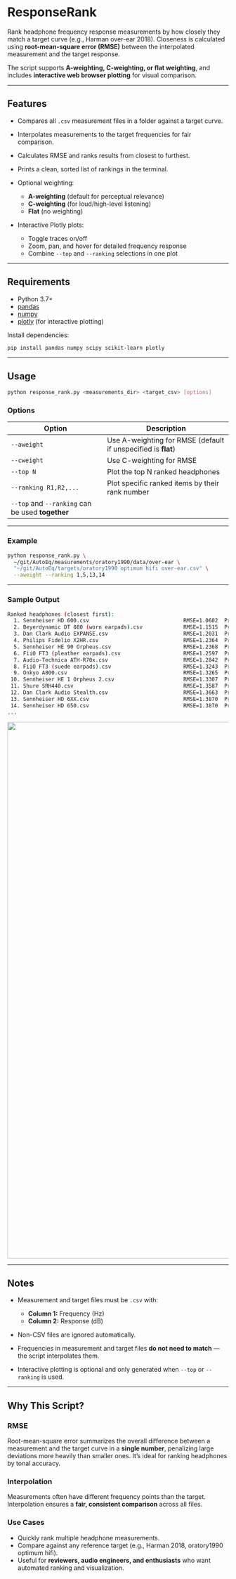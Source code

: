# ResponseRank

Rank headphone frequency response measurements by how closely they match a target curve (e.g., Harman over-ear 2018).
Closeness is calculated using **root-mean-square error (RMSE)** between the interpolated measurement and the target response.

The script supports **A-weighting, C-weighting, or flat weighting**, and includes **interactive web browser plotting** for visual comparison.

---

## Features

* Compares all `.csv` measurement files in a folder against a target curve.
* Interpolates measurements to the target frequencies for fair comparison.
* Calculates RMSE and ranks results from closest to furthest.
* Prints a clean, sorted list of rankings in the terminal.
* Optional weighting:

  * **A-weighting** (default for perceptual relevance)
  * **C-weighting** (for loud/high-level listening)
  * **Flat** (no weighting)
* Interactive Plotly plots:

  * Toggle traces on/off
  * Zoom, pan, and hover for detailed frequency response
  * Combine `--top` and `--ranking` selections in one plot

---

## Requirements

* Python 3.7+
* [pandas](https://pandas.pydata.org/)
* [numpy](https://numpy.org/)
* [plotly](https://plotly.com/python/) (for interactive plotting)

Install dependencies:

```bash
pip install pandas numpy scipy scikit-learn plotly
```

---

## Usage

```bash
python response_rank.py <measurements_dir> <target_csv> [options]
```

### Options

| Option                                           | Description                                                   |
| ------------------------------------------------ | ------------------------------------------------------------- |
| `--aweight`                                      | Use A-weighting for RMSE (default if unspecified is **flat**) |
| `--cweight`                                      | Use C-weighting for RMSE                                      |
| `--top N`                                        | Plot the top N ranked headphones                              |
| `--ranking R1,R2,...`                            | Plot specific ranked items by their rank number               |
| `--top` and `--ranking` can be used **together** |                                                               |

---

### Example

```bash
python response_rank.py \
  ~/git/AutoEq/measurements/oratory1990/data/over-ear \
  "~/git/AutoEq/targets/oratory1990 optimum hifi over-ear.csv" \
  --aweight --ranking 1,5,13,14
```

---

### Sample Output

```bash
Ranked headphones (closest first):
  1. Sennheiser HD 600.csv                              RMSE=1.0602  Pref≈91.08
  2. Beyerdynamic DT 880 (worn earpads).csv             RMSE=1.1515  Pref≈78.71
  3. Dan Clark Audio EXPANSE.csv                        RMSE=1.2031  Pref≈57.53
  4. Philips Fidelio X2HR.csv                           RMSE=1.2364  Pref≈84.69
  5. Sennheiser HE 90 Orpheus.csv                       RMSE=1.2368  Pref≈92.96
  6. FiiO FT3 (pleather earpads).csv                    RMSE=1.2597  Pref≈80.56
  7. Audio-Technica ATH-R70x.csv                        RMSE=1.2842  Pref≈85.97
  8. FiiO FT3 (suede earpads).csv                       RMSE=1.3243  Pref≈66.41
  9. Onkyo A800.csv                                     RMSE=1.3265  Pref≈83.02
 10. Sennheiser HE 1 Orpheus 2.csv                      RMSE=1.3307  Pref≈85.15
 11. Shure SRH440.csv                                   RMSE=1.3587  Pref≈87.22
 12. Dan Clark Audio Stealth.csv                        RMSE=1.3663  Pref≈57.26
 13. Sennheiser HD 6XX.csv                              RMSE=1.3870  Pref≈90.62
 14. Sennheiser HD 650.csv                              RMSE=1.3870  Pref≈90.62
...
```
<p align="center">
  <img src="https://i.imgur.com/hZxigjn.png" alt="ResponseRank interactive plot" width="1222">
</p>

---

## Notes

* Measurement and target files must be `.csv` with:

  * **Column 1:** Frequency (Hz)
  * **Column 2:** Response (dB)
* Non-CSV files are ignored automatically.
* Frequencies in measurement and target files **do not need to match** — the script interpolates them.
* Interactive plotting is optional and only generated when `--top` or `--ranking` is used.

---

## Why This Script?

### RMSE

Root-mean-square error summarizes the overall difference between a measurement and the target curve in a **single number**, penalizing large deviations more heavily than smaller ones. It’s ideal for ranking headphones by tonal accuracy.

### Interpolation

Measurements often have different frequency points than the target. Interpolation ensures a **fair, consistent comparison** across all files.

### Use Cases

* Quickly rank multiple headphone measurements.
* Compare against any reference target (e.g., Harman 2018, oratory1990 optimum hifi).
* Useful for **reviewers, audio engineers, and enthusiasts** who want automated ranking and visualization.
